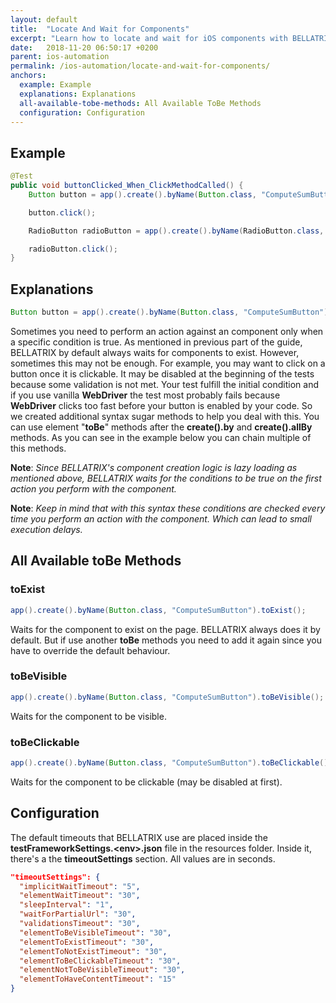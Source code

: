```yaml
---
layout: default
title:  "Locate And Wait for Components"
excerpt: "Learn how to locate and wait for iOS components with BELLATRIX iOS module."
date:   2018-11-20 06:50:17 +0200
parent: ios-automation
permalink: /ios-automation/locate-and-wait-for-components/
anchors:
  example: Example
  explanations: Explanations
  all-available-tobe-methods: All Available ToBe Methods
  configuration: Configuration
---
```

Example
-------
```java
@Test
public void buttonClicked_When_ClickMethodCalled() {
    Button button = app().create().byName(Button.class, "ComputeSumButton").toBeClickable().toBeVisible();

    button.click();

    RadioButton radioButton = app().create().byName(RadioButton.class, "ComputeSumButton").toExist();

    radioButton.click();
}
```

Explanations
------------
```java
Button button = app().create().byName(Button.class, "ComputeSumButton").toBeClickable().toBeVisible();
```
Sometimes you need to perform an action against an component only when a specific condition is true. As mentioned in previous part of the guide, BELLATRIX by default always waits for components to exist. However, sometimes this may not be enough. For example, you may want to click on a button once it is clickable. It may be disabled at the beginning of the tests because some validation is not met. Your test fulfill the initial condition and if you use vanilla **WebDriver** the test most probably fails because **WebDriver** clicks too fast before your button is enabled by your code. So we created additional syntax sugar methods to help you deal with this. You can use element "**toBe**" methods after the **create().by** and **create().allBy** methods. As you can see in the example below you can chain multiple of this methods.

**Note**: *Since BELLATRIX's component creation logic is lazy loading as mentioned above, BELLATRIX waits for the conditions to be true on the first action you perform with the component.*

**Note**: *Keep in mind that with this syntax these conditions are checked every time you perform an action with the component. Which can lead tо small execution delays.*

All Available toBe Methods
--------------------------
### toExist ###
```java
app().create().byName(Button.class, "ComputeSumButton").toExist();
```
Waits for the component to exist on the page. BELLATRIX always does it by default. But if use another **toBe** methods you need to add it again since you have to override the default behaviour.
### toBeVisible ###
```java
app().create().byName(Button.class, "ComputeSumButton").toBeVisible();
```
Waits for the component to be visible.
### toBeClickable ###
```java
app().create().byName(Button.class, "ComputeSumButton").toBeClickable();
```
Waits for the component to be clickable (may be disabled at first).

Configuration
-------------
The default timeouts that BELLATRIX use are placed inside the **testFrameworkSettings.\<env\>.json** file in the resources folder. Inside it, there's a the **timeoutSettings** section. All values are in seconds.
```json
"timeoutSettings": {
  "implicitWaitTimeout": "5",
  "elementWaitTimeout": "30",
  "sleepInterval": "1",
  "waitForPartialUrl": "30",
  "validationsTimeout": "30",
  "elementToBeVisibleTimeout": "30",
  "elementToExistTimeout": "30",
  "elementToNotExistTimeout": "30",
  "elementToBeClickableTimeout": "30",
  "elementNotToBeVisibleTimeout": "30",
  "elementToHaveContentTimeout": "15"
}
```